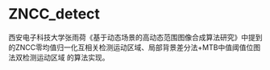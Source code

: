 # ZNCC_detect
西安电子科技大学张雨荷《基于动态场景的高动态范围图像合成算法研究》中提到的ZNCC零均值归一化互相关检测运动区域、局部背景差分法+MTB中值阈值位图法双检测运动区域 的算法实现。
